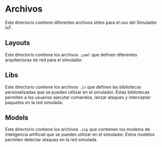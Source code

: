 # Archivos

Este directorio contiene diferentes archivos útiles para el uso del Simulador IoT.

## Layouts

Este directorio contiene los archivos `.yaml` que definen diferentes arquitecturas de red para el simulador. 

## Libs

Este directorio contiene los archivos `.js` que definen las bibliotecas personalizadas que se pueden utilizar en el simulador. Estas bibliotecas permiten a los usuarios ejecutar comandos, lanzar ataques y interceptar paquetes en la red simulada.

## Models

Este directorio contiene los archivos `.zip` que contienen los modelos de inteligencia artificial que se pueden utilizar en el simulador. Estos modelos permiten detectar ataques en la red simulada.
